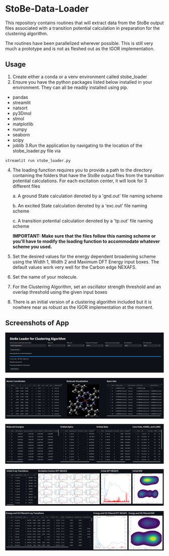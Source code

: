 # StoBe-Data-Loader
This repository contains routines that will extract data from the StoBe output files associated with a transition potential calculation in preparation for the clustering algorithm.

The routines have been parallelized wherever possible. This is still very much a prototype and is not as fleshed out as the IGOR implementation. 

## Usage 
1. Create either a conda or a venv environment called stobe_loader
2. Ensure you have the python packages listed below installed in your environment. They can all be readily installed using pip.
  - pandas
  - streamlit
  - natsort
  - py3Dmol
  - stmol
  - matplotlib
  - numpy
  - seaborn
  - scipy
  - joblib
3.Run the application by navigating to the location of the stobe_loader.py file via
```
streamlit run stobe_loader.py
```
4. The loading function requires you to provide a path to the directory containing the folders that have the StoBe output files from the transition potential calculations.
   For each excitation center, it will look for 3 different files
   
   a. A ground State calculation denoted by a 'gnd.out' file naming scheme
   
   b. An excited State calculation denoted by a 'exc.out' file naming scheme
   
   c. A transition potential calculation denoted by a 'tp.out' file naming scheme
   
   **IMPORTANT: Make sure that the files follow this naming scheme or you'll have to modify the loading function to accommodate whatever scheme you used.**

5. Set the desired values for the energy dependent broadening scheme using the Width 1, Width 2 and Maximum DFT Energy input boxes. The default values work very well for the Carbon edge NEXAFS.
6. Set the name of your molecule.
7. For the Clustering Algorithm, set an oscillator strength threshold and an overlap threshold using the given input boxes
8. There is an initial version of a clustering algorithm included but it is nowhere near as robust as the IGOR implementation at the moment.  

## Screenshots of App

![Loading Function](img/2.PNG)

![Energy Broadening Scheme](img/3.PNG)

![Molecule Name](img/4.PNG)

![Oscillator Strength Threshold](img/5.PNG)

![OVP Threshold](img/6.PNG)
